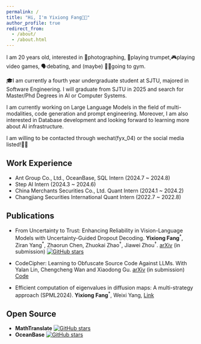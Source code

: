 ```yaml
---
permalink: /
title: "Hi, I'm Yixiong Fang👋🏼"
author_profile: true
redirect_from: 
  - /about/
  - /about.html
---
```

I am 20 years old, interested in 📸photographing, 🎺playing trumpet,🎮playing video games, 🗣️debating, and (maybe) 🏋🏼going to gym.

🎓I am currently a fourth year undergraduate student at SJTU, majored in Software Engineering. I will graduate from SJTU in 2025 and search for Master/Phd Degrees in AI or Computer Systems.

I am currently working on Large Language Models in the field of multi-modalities, code generation and prompt engineering. Moreover, I am also interested in Database development and looking forward to learning more about AI infrastructure.

I am willing to be contacted through wechat(fyx_04) or the social media listed!👏🏼

## Work Experience
- Ant Group Co., Ltd., OceanBase, SQL Intern (2024.7 ~ 2024.8)
- Step AI Intern (2024.3 ~ 2024.6)
- China Merchants Securities Co., Ltd. Quant Intern (2024.1 ~ 2024.2)
- Changjiang Securities International Quant Intern (2022.7 ~ 2022.8)

## Publications
- From Uncertainty to Trust: Enhancing Reliability in Vision-Language Models
with Uncertainty-Guided Dropout Decoding. **Yixiong Fang**<sup>\*</sup>, Ziran Yang<sup>\*</sup>,  Zhaorun Chen,  Zhuokai Zhao<sup>†</sup>,  Jiawei Zhou<sup>†</sup>. [arXiv](https://arxiv.org/abs/2412.06474) (in submission)
 [![GitHub stars](https://img.shields.io/github/stars/kigb/DropoutDecoding?style=social)](https://github.com/kigb/DropoutDecoding) 
- CodeCipher: Learning to Obfuscate Source Code Against LLMs. With Yalan Lin, Chengcheng Wan and Xiaodong Gu. [arXiv](https://arxiv.org/abs/2410.05797) (in submission) [Code](https://anonymous.4open.science/r/CodeCipher_final-9D7E/README.md)

- Efficient computation of eigenvalues in diffusion maps: A multi-strategy approach (SPML2024). **Yixiong Fang**<sup>\*</sup>, Weixi Yang, [Link](https://doi.org/10.54254/2755-2721/55/20241429)

## Open Source  
- **MathTranslate** [![GitHub stars](https://img.shields.io/github/stars/SUSYUSTC/MathTranslate?style=social)](https://github.com/SUSYUSTC/MathTranslate) 
- **OceanBase** [![GitHub stars](https://img.shields.io/github/stars/oceanbase/oceanbase?style=social)](https://github.com/oceanbase/oceanbase) 
